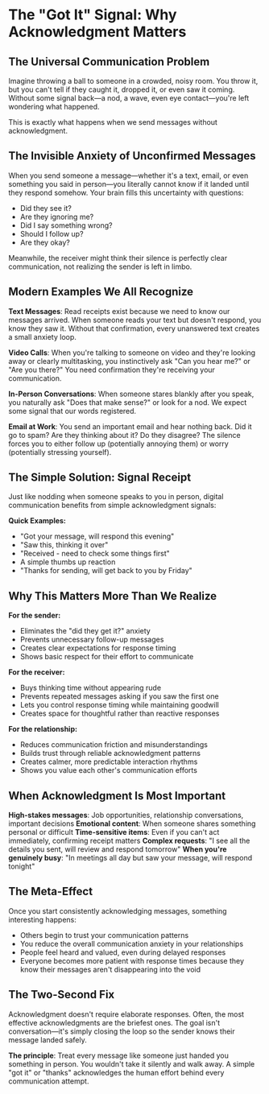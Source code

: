 # The "Got It" Signal: Why Acknowledgment Matters

## The Universal Communication Problem

Imagine throwing a ball to someone in a crowded, noisy room. You throw it, but you can't tell if they caught it, dropped it, or even saw it coming. Without some signal back—a nod, a wave, even eye contact—you're left wondering what happened.

This is exactly what happens when we send messages without acknowledgment.

## The Invisible Anxiety of Unconfirmed Messages

When you send someone a message—whether it's a text, email, or even something you said in person—you literally cannot know if it landed until they respond somehow. Your brain fills this uncertainty with questions:

- Did they see it?
- Are they ignoring me?
- Did I say something wrong?
- Should I follow up?
- Are they okay?

Meanwhile, the receiver might think their silence is perfectly clear communication, not realizing the sender is left in limbo.

## Modern Examples We All Recognize

**Text Messages**: Read receipts exist because we need to know our messages arrived. When someone reads your text but doesn't respond, you know they saw it. Without that confirmation, every unanswered text creates a small anxiety loop.

**Video Calls**: When you're talking to someone on video and they're looking away or clearly multitasking, you instinctively ask "Can you hear me?" or "Are you there?" You need confirmation they're receiving your communication.

**In-Person Conversations**: When someone stares blankly after you speak, you naturally ask "Does that make sense?" or look for a nod. We expect some signal that our words registered.

**Email at Work**: You send an important email and hear nothing back. Did it go to spam? Are they thinking about it? Do they disagree? The silence forces you to either follow up (potentially annoying them) or worry (potentially stressing yourself).

## The Simple Solution: Signal Receipt

Just like nodding when someone speaks to you in person, digital communication benefits from simple acknowledgment signals:

**Quick Examples:**

- "Got your message, will respond this evening"
- "Saw this, thinking it over"
- "Received - need to check some things first"
- A simple thumbs up reaction
- "Thanks for sending, will get back to you by Friday"

## Why This Matters More Than We Realize

**For the sender:**

- Eliminates the "did they get it?" anxiety
- Prevents unnecessary follow-up messages
- Creates clear expectations for response timing
- Shows basic respect for their effort to communicate

**For the receiver:**

- Buys thinking time without appearing rude
- Prevents repeated messages asking if you saw the first one
- Lets you control response timing while maintaining goodwill
- Creates space for thoughtful rather than reactive responses

**For the relationship:**

- Reduces communication friction and misunderstandings
- Builds trust through reliable acknowledgment patterns
- Creates calmer, more predictable interaction rhythms
- Shows you value each other's communication efforts

## When Acknowledgment Is Most Important

**High-stakes messages**: Job opportunities, relationship conversations, important decisions
**Emotional content**: When someone shares something personal or difficult
**Time-sensitive items**: Even if you can't act immediately, confirming receipt matters
**Complex requests**: "I see all the details you sent, will review and respond tomorrow"
**When you're genuinely busy**: "In meetings all day but saw your message, will respond tonight"

## The Meta-Effect

Once you start consistently acknowledging messages, something interesting happens:

- Others begin to trust your communication patterns
- You reduce the overall communication anxiety in your relationships
- People feel heard and valued, even during delayed responses
- Everyone becomes more patient with response times because they know their messages aren't disappearing into the void

## The Two-Second Fix

Acknowledgment doesn't require elaborate responses. Often, the most effective acknowledgments are the briefest ones. The goal isn't conversation—it's simply closing the loop so the sender knows their message landed safely.

**The principle**: Treat every message like someone just handed you something in person. You wouldn't take it silently and walk away. A simple "got it" or "thanks" acknowledges the human effort behind every communication attempt.
